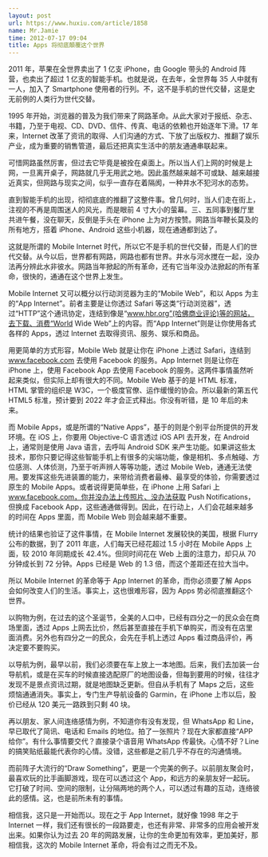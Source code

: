 ```yaml
---
layout: post
url: https://www.huxiu.com/article/1858
name: Mr.Jamie
time: 2012-07-17 09:04
title: Apps 将彻底顛覆这个世界
---
```

2011 年，苹果在全世界卖出了 1 亿支 iPhone，由 Google 带头的 Android 阵营，也卖出了超过 1 亿支的智能手机。也就是说，在去年，全世界每 35 人中就有一人，加入了 Smartphone 使用者的行列。不，这不是手机的世代交替，这是史无前例的人类行为世代交替。

1995 年开始，浏览器的普及为我们带来了网路革命。从此大家对于报纸、杂志、书籍，乃至于电视、CD、DVD、信件、传真、电话的依赖也开始逐年下滑。17 年来，Internet 改革了资讯的取得、人们沟通的方式、下放了出版权力、推翻了娱乐产业，成为重要的销售管道，最后还把真实生活中的朋友通通串联起来。

可惜网路虽然厉害，但过去它毕竟是被拴在桌面上。所以当人们上网的时候是上网，一旦离开桌子，网路就几乎无用武之地。因此虽然越来越不可或缺、越来越接近真实，但网路与现实之间，似乎一直存在着隔阂，一种井水不犯河水的态势。

直到智能手机的出现，彻彻底底的推翻了这整件事。曾几何时，当人们走在街上，注视的不再是周围迷人的风光，而是眼前 4 寸大小的萤幕。三、五同事到餐厅里共进午餐，没在聊天，反倒是手头在 iPhone 上为对方按赞。网路当年鞭长莫及的所有地方，搭着 iPhone、Android 这些小机器，现在通通都到达了。

这就是所谓的 Mobile Internet 时代，所以它不是手机的世代交替，而是人们的世代交替。从今以后，世界都有网路，网路也都有世界。井水与河水搅在一起，没办法再分辨此水非彼水。网路当年掀起的所有革命，还有它当年没办法掀起的所有革命，很快的，通通在这个世界上发生。

Mobile Internet 又可以概分以行动浏览器为主的“Mobile Web”，和以 Apps 为主的“App Internet”。前者主要是让你透过 Safari 等这类“行动浏览器”，透过“HTTP”这个通讯协定，连结到像是“www.hbr.org”(哈佛商业评论)等的网站，去下载、消费“World Wide Web”上的内容。而“App Internet”则是让你使用各式各样的 Apps，透过 Internet 去取得资讯、服务、娱乐和商品。

用更简单的方式形容，Mobile Web 就是让你在 iPhone 上透过 Safari，连结到 www.facebook.com 去使用 Facebook 的服务。App Internet 则是让你在 iPhone 上，使用 Facebook App 去使用 Facebook 的服务。这两件事情虽然听起来类似，但实际上却有很大的不同。Mobile Web 基于的是 HTML 标准，HTML 掌管的组织是 W3C，一个极度官僚、运作缓慢的协会。所以最新的第五代 HTML5 标准，预计要到 2022 年才会正式释出。你没有听错，是 10 年后的未来。

而 Mobile Apps，或是所谓的“Native Apps”，基于的则是个别平台所提供的开发环境。在 iOS 上，你要用 Objective-C 语言透过 iOS API 去开发，在 Android 上，通常则是使用 Java 语言，去呼叫 Android SDK 来产生功能。如果讲这些太技术，那你只要记得这些智能手机上有很多的尖端功能，像是相机、多点触碰、方位感测、人体侦测，乃至于听声辨人等等功能，透过 Mobile Web，通通无法使用。要发挥这些先进装置的能力，来带给消费者最棒、最享受的体验，你需要透过原生的 Mobile Apps。或者说得更简单些，在 iPhone 上用 Safari 上 www.facebook.com，你并没办法上传照片、没办法获取 Push Notifications，但换成 Facebook App，这些通通做得到。因此，在行动上，人们会花越来越多的时间在 Apps 里面，而 Mobile Web 则会越来越不重要。

统计的结果也验证了这件事情，在 Mobile Internet 发展较快的美国，根据 Flurry 公布的数据，到了 2011 年底，人们每天已经花超过 1.5 小时在 Mobile Apps 上面，较 2010 年同期成长 42.4%。但同时间花在 Web 上面的注意力，却只从 70 分钟成长到 72 分钟。Apps 已经是 Web 的 1.3 倍，而这个差距还在拉大当中。

所以 Mobile Internet 的革命等于 App Internet 的革命，而你必须要了解 Apps 会如何改变人们的生活。事实上，这也很难形容，因为 Apps 势必彻底推翻这个世界。

以购物为例，在过去的这个圣诞节，全美的人口中，已经有四分之一的民众会在商场里面，透过 Apps 上网去比价，然后甚至直接在手机下单购买，而没有在店里面消费。另外也有四分之一的民众，会先在手机上透过 Apps 看过商品评价，再决定要不要购买。

以导航为例，最早以前，我们必须要在车上放上一本地图。后来，我们去加装一台导航机，或是在买车的时候直接选配原厂的地图设备，但每到要用的时候，往往才发现不是景点资讯过期，就是地图缺乏更新。但自从手机有了 Maps 之后，这些烦恼通通消失。事实上，专门生产导航设备的 Garmin，在 iPhone 上市以后，股价已经从 120 美元一路跌到只剩 40 块。

再以朋友、家人间连络感情为例，不知道你有没有发现，但 WhatsApp 和 Line，早已取代了简讯、电话和 Emails 的地位。拍了一张照片？现在大家都直接“APP 给你”。有什么事情要交代？直接录个语音用 WhatsApp 传最快。心情不好？Line 的搞笑贴纸最能代表你的心情。没错，这些都是之前几乎不存在的沟通情境。

而前阵子大流行的“Draw Something”，更是一个完美的例子。以前朋友聚会时，最喜欢玩的比手画脚游戏，现在可以透过这个 App，和远方的亲朋友好一起玩。它打破了时间、空间的限制，让分隔两地的两个人，可以透过有趣的互动，连络彼此的感情。这，也是前所未有的事情。

相信我，这只是一开始而以。现在之于 App Internet，就好像 1998 年之于 Internet 一样，我们还有很长的一段路要走，也还有非常、非常多的应用会被开发出来。如果你认为过去 20 年的网路发展，让你的生命更加有效率，更加美好，那相信我，这次的 Mobile Internet 革命，将会有过之而无不及。

